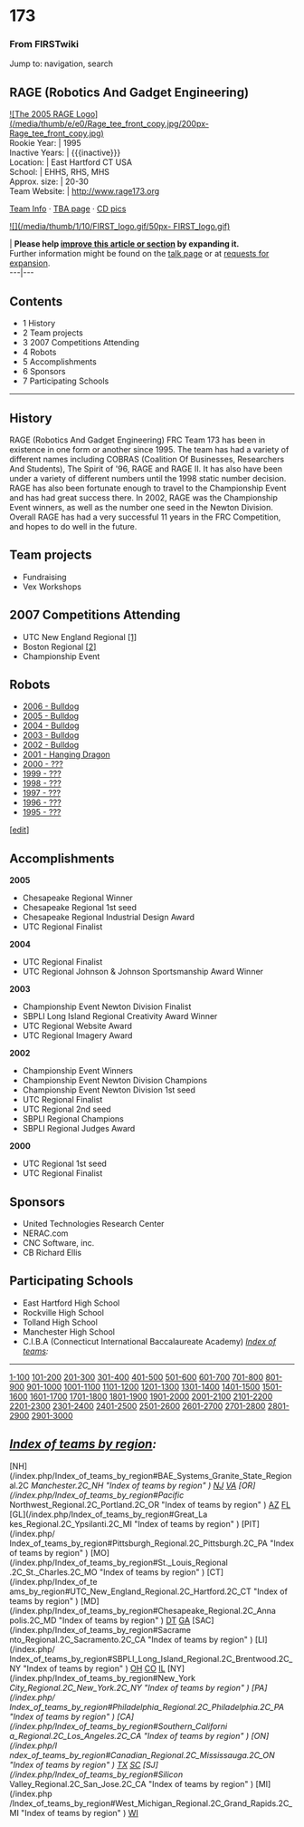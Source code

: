 # 173

### From FIRSTwiki

Jump to: navigation, search

RAGE (Robotics And Gadget Engineering)  
---  
[![The 2005 RAGE Logo](/media/thumb/e/e0/Rage_tee_front_copy.jpg/200px-
Rage_tee_front_copy.jpg)](/index.php/Image:Rage_tee_front_copy.jpg "The 2005
RAGE Logo" )  
Rookie Year: | 1995  
Inactive Years: | {{{inactive}}}  
Location: | East Hartford CT USA  
School: | EHHS, RHS, MHS  
Approx. size: | 20-30  
Team Website: | <http://www.rage173.org>  
  
[Team Info](http://frclinks.appspot.com/t/173
"http://frclinks.appspot.com/t/173" ) · [TBA
page](http://www.thebluealliance.net/tbatv/team.php?team=173
"http://www.thebluealliance.net/tbatv/team.php?team=173" ) · [CD
pics](http://www.chiefdelphi.com/media/photos/tags/frc173
"http://www.chiefdelphi.com/media/photos/tags/frc173" )  
  
[![](/media/thumb/1/10/FIRST_logo.gif/50px-
FIRST_logo.gif)](/index.php/Image:FIRST_logo.gif "" )

| **Please help [improve this article or
section](http://www.firstwiki.net/index.php?title=173&action=edit
"http://www.firstwiki.net/index.php?title=173&action=edit" ) by expanding
it.**  
Further information might be found on the [talk
page](/index.php?title=Talk:173&action=edit "Talk:173" ) or at [requests for
expansion](/index.php/FIRSTwiki:Requests_for_expansion "FIRSTwiki:Requests for
expansion" ).  
---|---  
  
  

## Contents

  * 1 History
  * 2 Team projects
  * 3 2007 Competitions Attending
  * 4 Robots
  * 5 Accomplishments
  * 6 Sponsors
  * 7 Participating Schools  
---  
  

## History

RAGE (Robotics And Gadget Engineering) FRC Team 173 has been in existence in
one form or another since 1995. The team has had a variety of different names
including COBRAS (Coalition Of Businesses, Researchers And Students), The
Spirit of '96, RAGE and RAGE II. It has also have been under a variety of
different numbers until the 1998 static number decision. RAGE has also been
fortunate enough to travel to the Championship Event and has had great success
there. In 2002, RAGE was the Championship Event winners, as well as the number
one seed in the Newton Division. Overall RAGE has had a very successful 11
years in the FRC Competition, and hopes to do well in the future.


## Team projects

  * Fundraising 
  * Vex Workshops 


## 2007 Competitions Attending

  * UTC New England Regional [[1]](http://www.newenglandregional.org/ "http://www.newenglandregional.org/" )
  * Boston Regional [[2]](http://bostonfirst.org/ "http://bostonfirst.org/" )
  * Championship Event 


## Robots

  * [2006 - Bulldog](/index.php/173_in_2006 "173 in 2006" )
  * [2005 - Bulldog](/index.php/173_in_2005 "173 in 2005" )
  * [2004 - Bulldog](/index.php?title=173_in_2004&action=edit "173 in 2004" )
  * [2003 - Bulldog](/index.php?title=173_in_2003&action=edit "173 in 2003" )
  * [2002 - Bulldog](/index.php?title=173_in_2002&action=edit "173 in 2002" )
  * [2001 - Hanging Dragon](/index.php?title=173_in_2001&action=edit "173 in 2001" )
  * [2000 - ???](/index.php?title=173_in_2000&action=edit "173 in 2000" )
  * [1999 - ???](/index.php?title=173_in_1999&action=edit "173 in 1999" )
  * [1998 - ???](/index.php?title=173_in_1998&action=edit "173 in 1998" )
  * [1997 - ???](/index.php?title=173_in_1997&action=edit "173 in 1997" )
  * [1996 - ???](/index.php?title=173_in_1996&action=edit "173 in 1996" )
  * [1995 - ???](/index.php?title=173_in_1995&action=edit "173 in 1995" )

[[edit](/index.php?title=173&action=edit&section=5 "Edit section:
Accomplishments" )]

## Accomplishments

**2005**

  * Chesapeake Regional Winner 
  * Chesapeake Regional 1st seed 
  * Chesapeake Regional Industrial Design Award 
  * UTC Regional Finalist 

**2004**

  * UTC Regional Finalist 
  * UTC Regional Johnson &amp; Johnson Sportsmanship Award Winner 

**2003**

  * Championship Event Newton Division Finalist 
  * SBPLI Long Island Regional Creativity Award Winner 
  * UTC Regional Website Award 
  * UTC Regional Imagery Award 

**2002**

  * Championship Event Winners 
  * Championship Event Newton Division Champions 
  * Championship Event Newton Division 1st seed 
  * UTC Regional Finalist 
  * UTC Regional 2nd seed 
  * SBPLI Regional Champions 
  * SBPLI Regional Judges Award 

**2000**

  * UTC Regional 1st seed 
  * UTC Regional Finalist 


## Sponsors

  * United Technologies Research Center 
  * NERAC.com 
  * CNC Software, inc. 
  * CB Richard Ellis 


## Participating Schools

  * East Hartford High School 
  * Rockville High School 
  * Tolland High School 
  * Manchester High School 
  * C.I.B.A (Connecticut International Baccalaureate Academy) 
_[Index of teams](/index.php/Index_of_teams "Index of teams" ):_  
---  
  
[1-100](/index.php/Index_of_teams#1-100 "Index of teams" )
[101-200](/index.php/Index_of_teams#101-200 "Index of teams" )
[201-300](/index.php/Index_of_teams#201-300 "Index of teams" )
[301-400](/index.php/Index_of_teams#301-400 "Index of teams" )
[401-500](/index.php/Index_of_teams#401-500 "Index of teams" )
[501-600](/index.php/Index_of_teams#501-600 "Index of teams" )
[601-700](/index.php/Index_of_teams#601-700 "Index of teams" )
[701-800](/index.php/Index_of_teams#701-800 "Index of teams" )
[801-900](/index.php/Index_of_teams#801-900 "Index of teams" )
[901-1000](/index.php/Index_of_teams#901-1000 "Index of teams" )
[1001-1100](/index.php/Index_of_teams#1001-1100 "Index of teams" )
[1101-1200](/index.php/Index_of_teams#1101-1200 "Index of teams" )
[1201-1300](/index.php/Index_of_teams#1201-1300 "Index of teams" )
[1301-1400](/index.php/Index_of_teams#1301-1400 "Index of teams" )
[1401-1500](/index.php/Index_of_teams#1401-1500 "Index of teams" )
[1501-1600](/index.php/Index_of_teams#1501-1600 "Index of teams" )
[1601-1700](/index.php/Index_of_teams#1601-1700 "Index of teams" )
[1701-1800](/index.php/Index_of_teams#1701-1800 "Index of teams" )
[1801-1900](/index.php/Index_of_teams#1801-1900 "Index of teams" )
[1901-2000](/index.php/Index_of_teams#1901-2000 "Index of teams" )
[2001-2100](/index.php/Index_of_teams#2001-2100 "Index of teams" )
[2101-2200](/index.php/Index_of_teams#2101-2200 "Index of teams" )
[2201-2300](/index.php/Index_of_teams#2201-2300 "Index of teams" )
[2301-2400](/index.php/Index_of_teams#2301-2400 "Index of teams" )
[2401-2500](/index.php/Index_of_teams#2401-2500 "Index of teams" )
[2501-2600](/index.php/Index_of_teams#2501-2600 "Index of teams" )
[2601-2700](/index.php/Index_of_teams#2601-2700 "Index of teams" )
[2701-2800](/index.php/Index_of_teams#2701-2800 "Index of teams" )
[2801-2900](/index.php/Index_of_teams#2801-2900 "Index of teams" )
[2901-3000](/index.php/Index_of_teams#2901-3000 "Index of teams" )  
  
_[Index of teams by region](/index.php/Index_of_teams_by_region "Index of
teams by region" ):_  
---  
  
[NH](/index.php/Index_of_teams_by_region#BAE_Systems_Granite_State_Regional.2C
_Manchester.2C_NH "Index of teams by region" )
[NJ](/index.php/Index_of_teams_by_region#New_Jersey_Regional.2C_Trenton.2C_NJ
"Index of teams by region" )
[VA](/index.php/Index_of_teams_by_region#NASA.2FVCU_Regional.2C_Richmond.2C_VA
"Index of teams by region" ) [OR](/index.php/Index_of_teams_by_region#Pacific_
Northwest_Regional.2C_Portland.2C_OR "Index of teams by region" )
[AZ](/index.php/Index_of_teams_by_region#Arizona_Regional.2C_Phoenix.2C_AZ
"Index of teams by region" )
[FL](/index.php/Index_of_teams_by_region#Florida_Regional.2C_Orlando.2C_FL
"Index of teams by region" ) [GL](/index.php/Index_of_teams_by_region#Great_La
kes_Regional.2C_Ypsilanti.2C_MI "Index of teams by region" ) [PIT](/index.php/
Index_of_teams_by_region#Pittsburgh_Regional.2C_Pittsburgh.2C_PA "Index of
teams by region" ) [MO](/index.php/Index_of_teams_by_region#St._Louis_Regional
.2C_St._Charles.2C_MO "Index of teams by region" ) [CT](/index.php/Index_of_te
ams_by_region#UTC_New_England_Regional.2C_Hartford.2C_CT "Index of teams by
region" ) [MD](/index.php/Index_of_teams_by_region#Chesapeake_Regional.2C_Anna
polis.2C_MD "Index of teams by region" )
[DT](/index.php/Index_of_teams_by_region#Detroit_Regional.2C_Detroit.2C_MI
"Index of teams by region" )
[GA](/index.php/Index_of_teams_by_region#Peachtree_Regional.2C_Duluth.2C_GA
"Index of teams by region" ) [SAC](/index.php/Index_of_teams_by_region#Sacrame
nto_Regional.2C_Sacramento.2C_CA "Index of teams by region" ) [LI](/index.php/
Index_of_teams_by_region#SBPLI_Long_Island_Regional.2C_Brentwood.2C_NY "Index
of teams by region" )
[OH](/index.php/Index_of_teams_by_region#Buckeye_Regional.2C_Cleveland.2C_OH
"Index of teams by region" )
[CO](/index.php/Index_of_teams_by_region#Colorado_Regional.2C_Denver.2C_CO
"Index of teams by region" )
[IL](/index.php/Index_of_teams_by_region#Midwest_Regional.2C_Evanston.2C_IL
"Index of teams by region" ) [NY](/index.php/Index_of_teams_by_region#New_York
_City_Regional.2C_New_York.2C_NY "Index of teams by region" ) [PA](/index.php/
Index_of_teams_by_region#Philadelphia_Regional.2C_Philadelphia.2C_PA "Index of
teams by region" ) [CA](/index.php/Index_of_teams_by_region#Southern_Californi
a_Regional.2C_Los_Angeles.2C_CA "Index of teams by region" ) [ON](/index.php/I
ndex_of_teams_by_region#Canadian_Regional.2C_Mississauga.2C_ON "Index of teams
by region" )
[TX](/index.php/Index_of_teams_by_region#Lone_Star_Regional.2C_Houston.2C_TX
"Index of teams by region" )
[SC](/index.php/Index_of_teams_by_region#Palmetto_Regional.2C_Columbia.2C_SC
"Index of teams by region" ) [SJ](/index.php/Index_of_teams_by_region#Silicon_
Valley_Regional.2C_San_Jose.2C_CA "Index of teams by region" ) [MI](/index.php
/Index_of_teams_by_region#West_Michigan_Regional.2C_Grand_Rapids.2C_MI "Index
of teams by region" )
[WI](/index.php/Index_of_teams_by_region#Wisconsin_Regional.2C_Milwaukee.2C_WI
"Index of teams by region" )  
  
